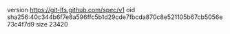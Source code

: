 version https://git-lfs.github.com/spec/v1
oid sha256:40c344b6f7e8a596ffc5b1d29cde7fbcda870c8e521105b67cb5056e73c4f7d9
size 23420
